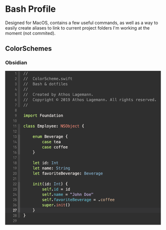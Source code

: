 # Bash Profile
Designed for MacOS, contains a few useful commands, as well as a way to easily create aliases to link to current project folders I'm working at the moment (not commited).

## ColorSchemes
### Obsidian
<img src="https://github.com/athoslag/bash/blob/master/.images/ColorScheme.png" data-canonical-src="https://github.com/athoslag/bash/blob/master/.images/ColorScheme.png" height="500" />
